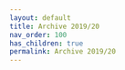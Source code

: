 ```yaml
---
layout: default
title: Archive 2019/20
nav_order: 100
has_children: true
permalink: Archive 2019/20
---
```


